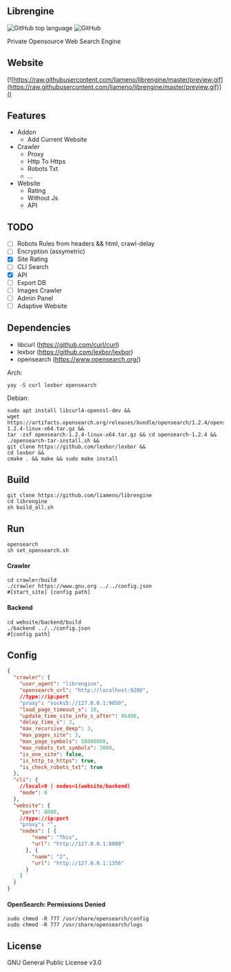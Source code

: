 ## Librengine
![GitHub top language](https://img.shields.io/github/languages/top/liameno/librengine) ![GitHub](https://img.shields.io/github/license/liameno/librengine)

Private Opensource Web Search Engine
## Website
[![https://raw.githubusercontent.com/liameno/librengine/master/preview.gif](https://raw.githubusercontent.com/liameno/librengine/master/preview.gif)]()
## Features
-  Addon
	-  Add Current Website
-  Crawler
	-  Proxy
	-  Http To Https
	-  Robots Txt
	-  ...
-  Website
	-  Rating
	-  Without Js
	-  API

## TODO
- [ ] Robots Rules from headers && html, crawl-delay
- [ ] Encryption (assymetric)
- [x] Site Rating
- [ ] CLI Search
- [x] API
- [ ] Export DB
- [ ] Images Crawler
- [ ] Admin Panel
- [ ] Adaptive Website

## Dependencies
- libcurl 	(https://github.com/curl/curl)
- lexbor	(https://github.com/lexbor/lexbor)
- opensearch	(https://www.opensearch.org/)

Arch: 
```shell
yay -S curl lexbor opensearch
```
Debian: 
```shell
sudo apt install libcurl4-openssl-dev &&
wget https://artifacts.opensearch.org/releases/bundle/opensearch/1.2.4/opensearch-1.2.4-linux-x64.tar.gz &&
tar -zxf opensearch-1.2.4-linux-x64.tar.gz && cd opensearch-1.2.4 && 
./opensearch-tar-install.sh &&
git clone https://github.com/lexbor/lexbor && 
cd lexbor &&
cmake . && make && sudo make install
```
## Build
```shell
git clone https://github.com/liameno/librengine
cd librengine
sh build_all.sh
```
## Run
```shell
opensearch
sh set_opensearch.sh
```
#### Crawler
```shell
cd crawler/build
./crawler https://www.gnu.org ../../config.json
#[start_site] [config path]
```
#### Backend
```shell
cd website/backend/build
./backend ../../config.json
#[config path]
```
## Config 
```json
{
  "crawler": {
    "user_agent": "librengine",
    "opensearch_url": "http://localhost:9200",
    //type://ip:port
    "proxy": "socks5://127.0.0.1:9050",
    "load_page_timeout_s": 10,
    "update_time_site_info_s_after": 86400,
    "delay_time_s": 3, 
    "max_recursive_deep": 3,
    "max_pages_site": 3,
    "max_page_symbols": 50000000,
    "max_robots_txt_symbols": 3000,
    "is_one_site": false,
    "is_http_to_https": true,
    "is_check_robots_txt": true
  },
  "cli": {
    //local=0 | nodes=1(website/backend)
    "mode": 0
  },
  "website": {
    "port": 8080,
    //type://ip:port
    "proxy": "",
    "nodes": [ {
        "name": "This",
        "url": "http://127.0.0.1:8080"
      }, {
        "name": "2",
        "url": "http://127.0.0.1:1356"
      }
    ]
  }
}
```

#### OpenSearch: Permissions Denied

```shell
sudo chmod -R 777 /usr/share/opensearch/config
sudo chmod -R 777 /usr/share/opensearch/logs
```

## License
GNU General Public License v3.0

